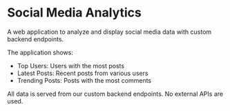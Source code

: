 # Social Media Analytics

A web application to analyze and display social media data with custom backend endpoints.



The application shows:
   - Top Users: Users with the most posts
   - Latest Posts: Recent posts from various users
   - Trending Posts: Posts with the most comments



All data is served from our custom backend endpoints. No external APIs are used.
